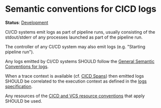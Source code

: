 <!--- Hugo front matter used to generate the website version of this page:
linkTitle: Logs
--->

# Semantic conventions for CICD logs

**Status**: [Development][DocumentStatus]

CI/CD systems emit logs as part of pipeline runs, usually consisting of the stdout/stderr
of any processes launched as part of the pipeline run.

The controller of any CI/CD system may also emit logs (e.g. "Starting pipeline run").

Any logs emitted by CI/CD systems SHOULD follow the [General Semantic Conventions for logs](/docs/general/logs.md).

When a trace context is available (cf. [CICD Spans](cicd-spans.md)) then emitted logs SHOULD be correlated to the execution context as defined in the [logs specification](https://opentelemetry.io/docs/specs/otel/logs/#log-correlation).

Any resources of the [CICD and VCS resource conventions][cicdres] that apply SHOULD be used.

[cicdres]: /docs/resource/cicd.md "CICD and VCS resource conventions"
[DocumentStatus]: https://opentelemetry.io/docs/specs/otel/document-status
